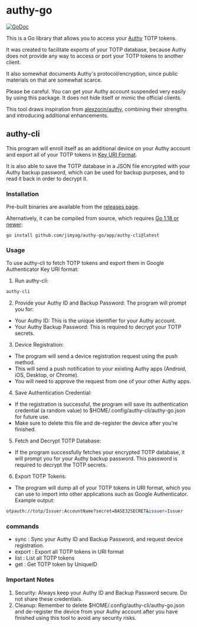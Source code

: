 # authy-go

[![GoDoc](https://godoc.org/github.com/jimyag/authy-go?status.svg)](https://godoc.org/github.com/jimyag/authy-go)

This is a Go library that allows you to access your [Authy](https://authy.com) TOTP tokens.

It was created to facilitate exports of your TOTP database, because Authy does not provide any way to access or port your TOTP tokens to another client.

It also somewhat documents Authy's protocol/encryption, since public materials on that are somewhat scarce.

Please be careful. You can get your Authy account suspended very easily by using this package. It does not hide itself or mimic the official clients.

This tool draws inspiration from [alexzorin/authy](https://github.com/alexzorin/authy), combining their strengths and introducing additional enhancements.

## authy-cli

This program will enroll itself as an additional device on your Authy account and export all of your TOTP tokens in [Key URI Format](https://github.com/google/google-authenticator/wiki/Key-Uri-Format).

It is also able to save the TOTP database in a JSON file encrypted with your Authy backup password, which can be used for backup purposes, and to read it back in order to decrypt it.

### Installation

Pre-built binaries are available from the [releases page](https://github.com/jimyag/authy-go/releases).

Alternatively, it can be compiled from source, which requires [Go 1.18 or newer](https://golang.org/doc/install):

```shell
go install github.com/jimyag/authy-go/app/authy-cli@latest
```

### Usage

To use authy-cli to fetch TOTP tokens and export them in Google Authenticator Key URI format:

1. Run authy-cli:

```bash
authy-cli
```

2. Provide your Authy ID and Backup Password:
The program will prompt you for:

- Your Authy ID: This is the unique identifier for your Authy account.
- Your Authy Backup Password: This is required to decrypt your TOTP secrets.

3. Device Registration:

- The program will send a device registration request using the push method.
- This will send a push notification to your existing Authy apps (Android, iOS, Desktop, or Chrome).
- You will need to approve the request from one of your other Authy apps.

4. Save Authentication Credential:

- If the registration is successful, the program will save its authentication credential (a random value) to $HOME/.config/authy-cli/authy-go.json for future use.
- Make sure to delete this file and de-register the device after you're finished.

5. Fetch and Decrypt TOTP Database:

- If the program successfully fetches your encrypted TOTP database, it will prompt you for your Authy backup password.
This password is required to decrypt the TOTP secrets.

6. Export TOTP Tokens:

- The program will dump all of your TOTP tokens in URI format, which you can use to import into other applications such as Google Authenticator.
Example output:

```bash
otpauth://totp/Issuer:AccountName?secret=BASE32SECRET&issuer=Issuer
```

### commands

- sync : Sync your Authy ID and Backup Password, and request device registration.
- export : Export all TOTP tokens in URI format
- list : List all TOTP tokens
- get : Get TOTP token by UniqueID

### Important Notes

1. Security: Always keep your Authy ID and Backup Password secure. Do not share these credentials.
2. Cleanup: Remember to delete $HOME/.config/authy-cli/authy-go.json and de-register the device from your Authy account after you have finished using this tool to avoid any security risks.
